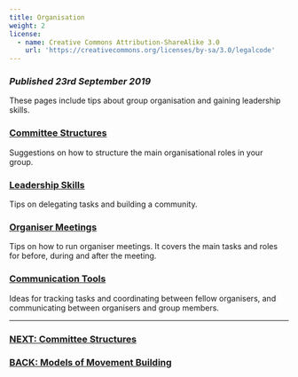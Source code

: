 ```yaml
---
title: Organisation
weight: 2
license:
  - name: Creative Commons Attribution-ShareAlike 3.0
    url: 'https://creativecommons.org/licenses/by-sa/3.0/legalcode'
---
```

### _Published 23rd September 2019_

These pages include tips about group organisation and gaining leadership skills. 

### [Committee Structures](/tips/articles/committee/)
Suggestions on how to structure the main organisational roles in your group.

### [Leadership Skills](/tips/articles/leadership/)
Tips on delegating tasks and building a community.

### [Organiser Meetings](/tips/articles/organiser-meetings/)
Tips on how to run organiser meetings. It covers the main tasks and roles for before, during and after the meeting. 

### [Communication Tools](/tips/articles/communication-tools/)
Ideas for tracking tasks and coordinating between fellow organisers, and communicating between organisers and group members. 

<hr>

### [NEXT: Committee Structures](/tips/articles/committee)

### [BACK: Models of Movement Building](/tips/articles/models/)
